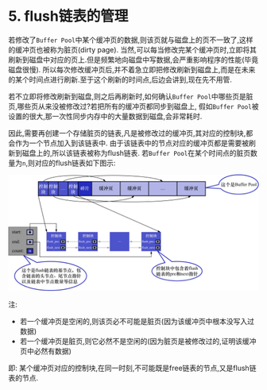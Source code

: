 # 5. flush链表的管理

若修改了`Buffer Pool`中某个缓冲页的数据,则该页就与磁盘上的页不一致了,这样的缓冲页也被称为脏页(dirty page).
当然,可以每当修改完某个缓冲页时,立即将其刷新到磁盘中对应的页上.但是频繁地向磁盘中写数据,会严重影响程序的性能(毕竟磁盘很慢).
所以每次修改缓冲页后,并不着急立即把修改刷新到磁盘上,而是在未来的某个时间点进行刷新.至于这个刷新的时间点,后边会讲到,现在先不用管.

若不立即将修改刷新到磁盘,则之后再刷新时,如何确认`Buffer Pool`中哪些页是脏页,哪些页从来没被修改过?若把所有的缓冲页都同步到磁盘上,
假如`Buffer Pool`被设置的很大,那一次性同步内存中的大量数据到磁盘,会非常耗时.

因此,需要再创建一个存储脏页的链表,凡是被修改过的缓冲页,其对应的控制块,都会作为一个节点加入到该链表中.
由于该链表中的节点对应的缓冲页都是需要被刷新到磁盘上的,所以该链表被称为flush链表.
若`Buffer Pool`在某个时间点的脏页数量为`n`,则对应的flush链表如下图示:

![flush链表示意图](./img/flush链表示意图.jpg)

注:

- 若一个缓冲页是空闲的,则该页必不可能是脏页(因为该缓冲页中根本没写入过数据)
- 若一个缓冲页是脏页,则它必然不是空闲的(因为脏页是被修改过的,证明该缓冲页中必然有数据)

即: 某个缓冲页对应的控制块,在同一时刻,不可能既是free链表的节点,又是flush链表的节点.
